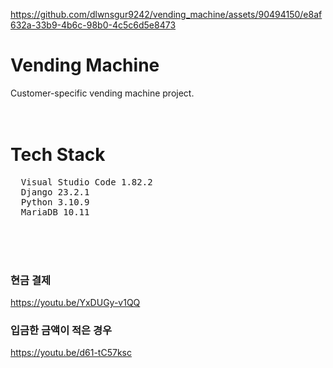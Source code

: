 
https://github.com/dlwnsgur9242/vending_machine/assets/90494150/e8af632a-33b9-4b6c-98b0-4c5c6d5e8473
# Vending Machine
  Customer-specific vending machine project.
<br>
<br>
<br>

# Tech Stack
<pre>
  Visual Studio Code 1.82.2
  Django 23.2.1
  Python 3.10.9
  MariaDB 10.11
</pre>
<br>
<br>
<br>

### 현금 결제
https://youtu.be/YxDUGy-v1QQ

### 입금한 금액이 적은 경우
https://youtu.be/d61-tC57ksc


